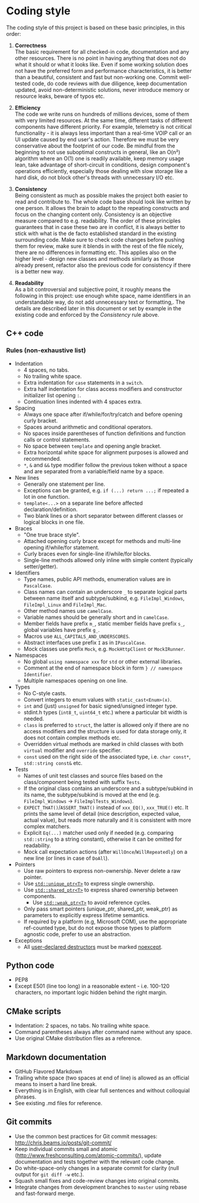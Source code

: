 # Coding style

The coding style of this project is based on these basic principles, in
this order:

1. **Correctness**  
    The basic requirement for all checked-in code, documentation and any
    other resources. There is no point in having anything that does not
    do what it should or what it looks like. Even if some working
    solution does not have the preferred form and performance
    characteristics, it is better than a beautiful, consistent and fast
    but non-working one. Commit well-tested code, do code reviews with
    due diligence, keep documentation updated, avoid non-deterministic
    solutions, never introduce memory or resource leaks, beware of
    typos etc.

2. **Efficiency**  
    The code we write runs on hundreds of millions devices, some of them
    with very limited resources. At the same time, different tasks of
    different components have different priority. For example, telemetry
    is not critical functionality - it is always less important than a
    real-time VOIP call or an UI update caused by end user's action.
    Therefore we must be very conservative about the footprint of
    our code. Be mindful from the beginning to not use suboptimal
    constructs in general, like an O(n²) algorithm where an O(1) one is
    readily available, keep memory usage lean, take advantage of
    short-circuit in conditions, design component's operations
    efficiently, especially those dealing with slow storage like a hard
    disk, do not block other's threads with unnecessary I/O etc.

3. **Consistency**  
    Being consistent as much as possible makes the project both easier
    to read and contribute to. The whole code base should look like
    written by one person. It allows the brain to adapt to the repeating
    constructs and focus on the changing content only. Consistency is an
    objective measure compared to e.g. readability. The order of these
    principles guarantees that in case these two are in conflict, it is
    always better to stick with what is the de facto established
    standard in the existing surrounding code. Make sure to check code
    changes before pushing them for review, make sure it blends in with
    the rest of the file nicely, there are no differences in
    formatting etc. This applies also on the higher level - design new
    classes and methods similarly as those already present, refactor
    also the previous code for consistency if there is a better new way.

4. **Readability**  
    As a bit controversial and subjective point, it roughly means the
    following in this project: use enough white space, name identifiers
    in an understandable way, do not add unnecessary text
    or formatting,. The details are described later in this document or
    set by example in the existing code and enforced by the
    *Consistency* rule above.

## C++ code

### Rules (non-exhaustive list)

- Indentation
  - 4 spaces, no tabs.
  - No trailing white space.
  - Extra indentation for `case` statements in a `switch`.
  - Extra half indentation for class access modifiers and
        constructor initializer list opening `:`.
  - Continuation lines indented with 4 spaces extra.
- Spacing
  - Always one space after if/while/for/try/catch and before opening
        curly bracket.
  - Spaces around arithmetic and conditional operators.
  - No spaces inside parentheses of function definitions and
        function calls or control statements.
  - No space between `template` and opening angle bracket.
  - Extra horizontal white space for alignment purposes is allowed
        and recommended.
  - `*`, `&` and `&&` type modifier follow the previous token
        without a space and are separated from a variable/field name by
        a space.
- New lines
  - Generally one statement per line.
  - Exceptions can be granted, e.g. `if (...) return ...;` if
        repeated a lot in one function.
  - `template<...>` on a separate line before
        affected declaration/definition.
  - Two blank lines or a short separator between different classes
        or logical blocks in one file.
- Braces
  - "One true brace style".
  - Attached opening curly brace except for methods and multi-line
        opening if/while/for statement.
  - Curly braces even for single-line if/while/for blocks.
  - Single-line methods allowed only inline with simple content
        (typically setter/getter).
- Identifiers
  - Type names, public API methods, enumeration values are in
        `PascalCase`.
  - Class names can contain an underscore `_` to separate logical
        parts between name itself and subtype/subkind, e.g.
        `FileImpl_Windows`, `FileImpl_Linux` and `FileImpl_Mac`.
  - Other method names use `camelCase`.
  - Variable names should be generally short and in `camelCase`.
  - Member fields have prefix `m_`, static member fields have prefix
        `s_`, global variables have prefix `g_`.
  - Macros use `ALL_CAPITALS_AND_UNDERSCORES`.
  - Abstract interfaces use prefix `I` as in `IPascalCase`.
  - Mock classes use prefix `Mock`, e.g. `MockHttpClient` or
        `MockIRunner`.
- Namespaces
  - No global `using namespace xxx` for `std` or other
        external libraries.
  - Comment at the end of namespace block in form
        `} // namespace Identifier`.
  - Multiple namespaces opening on one line.
- Types
  - No C-style casts.
  - Convert integers to enum values with `static_cast<Enum>(x)`.
  - `int` and (just) `unsigned` for basic signed/unsigned
        integer type.
  - stdint.h types (`int8_t`, `uint64_t` etc.) where a particular
        bit width is needed.
  - `class` is preferred to `struct`, the latter is allowed only if
        there are no access modifiers and the structure is used for data
        storage only, it does not contain complex methods etc.
  - Overridden virtual methods are marked in child classes with both
        `virtual` modifier and `override` specifier.
  - `const` used on the right side of the associated type, i.e.
        `char const*`, `std::string const&` etc.
- Tests
  - Names of unit test classes and source files based on the
        class/component being tested with suffix `Tests`.
  - If the original class contains an underscore and a
        subtype/subkind in its name, the subtype/subkind is moved at the
        end (e.g. `FileImpl_Windows` → `FileImplTests_Windows`).
  - `EXPECT_THAT()`/`ASSERT_THAT()` instead of `xxx_EQ()`,
        `xxx_TRUE()` etc. It prints the same level of detail (nice
        description, expected value, actual value), but reads more
        naturally and it is consistent with more complex matchers.
  - Explicit `Eq(...)` matcher used only if needed (e.g. comparing
        `std::string` to a string constant), otherwise it can be omitted
        for readability.
  - Mock call expectation actions (after
        `WillOnce`/`WillRepeatedly`) on a new line (or lines in case of
        `DoAll`).
- Pointers
  - Use raw pointers to express non-ownership. Never delete a raw pointer.
  - Use [`std::unique_ptr<T>`](https://en.cppreference.com/w/cpp/memory/unique_ptr)
         to express single ownership.
  - Use [`std::shared_ptr<T>`](https://en.cppreference.com/w/cpp/memory/shared_ptr)
         to express shared ownership between components.
    - Use [`std::weak_ptr<T>`](https://en.cppreference.com/w/cpp/memory/weak_ptr)
             to avoid reference cycles.
  - Only pass smart pointers (unique_ptr, shared_ptr, weak_ptr) as parameters to
         explicitly express lifetime semantics.
  - If required by a platform (e.g, Microsoft COM), use the appropriate
         ref-counted type, but do not expose those types to platform agnostic code,
         prefer to use an abstraction.
- Exceptions
  - All [user-declared destructors](https://en.cppreference.com/w/cpp/language/destructor) must be marked [noexcept](https://en.cppreference.com/w/cpp/language/noexcept_spec).

## Python code

- PEP8
- Except E501 (line too long) in a reasonable extent - i.e. 100-120
    characters, no important logic hidden behind the right margin.

## CMake scripts

- Indentation: 2 spaces, no tabs. No trailing white space.
- Command parentheses always after command name without any space.
- Use original CMake distribution files as a reference.

## Markdown documentation

- GitHub Flavored Markdown
- Trailing white space (two spaces at end of line) is allowed as an
    official means to insert a hard line break.
- Everything is in English, with clear full sentences and without colloquial
    phrases.  
- See existing .md files for reference.

## Git commits

- Use the common best practices for Git commit messages:
    <http://chris.beams.io/posts/git-commit/>
- Keep individual commits small and atomic
    (<http://www.freshconsulting.com/atomic-commits/>), update
    documentation and tests together with the relevant code change.
- Do white-space-only changes in a separate commit for clarity (null
    output for `git diff -w` etc.).
- Squash small fixes and code-review changes into original commits.
- Integrate changes from development branches to `master` using rebase
    and fast-forward merge.
